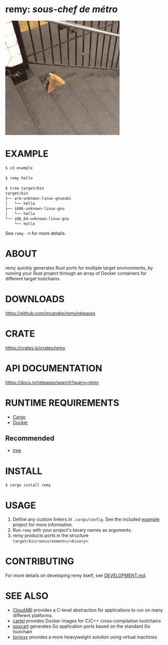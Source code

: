 # remy: *sous-chef de métro*

![pizza rat](https://raw.githubusercontent.com/mcandre/remy/master/remy.gif)

# EXAMPLE

```console
$ cd example

$ remy hello

$ tree target/bin
target/bin
├── arm-unknown-linux-gnueabi
│   └── hello
├── i686-unknown-linux-gnu
│   └── hello
└── x86_64-unknown-linux-gnu
    └── hello
```

See `remy -h` for more details.

# ABOUT

remy quickly generates Rust ports for multiple target environments, by running your Rust project through an array of Docker containers for different target toolchains.

# DOWNLOADS

https://github.com/mcandre/remy/releases

# CRATE

https://crates.io/crates/remy

# API DOCUMENTATION

https://docs.rs/releases/search?query=remy

# RUNTIME REQUIREMENTS

* [Cargo](https://www.rust-lang.org/en-US/)
* [Docker](https://www.docker.com/)

## Recommended

* [tree](https://linux.die.net/man/1/tree)

# INSTALL

```console
$ cargo install remy
```

# USAGE

1. Define any custom linkers in `.cargo/config`. See the included [example](example) project for more information.
2. Run `remy` with your project's binary names as arguments.
3. remy products ports in the structure `target/bin/<environment>/<binary>`.

# CONTRIBUTING

For more details on developing remy itself, see [DEVELOPMENT.md](DEVELOPMENT.md).

# SEE ALSO

* [CloudABI](https://nuxi.nl/) provides a C-level abstraction for applications to run on many different platforms.
* [cartel](https://github.com/mcandre/cartel) provides Docker images for C/C++ cross-compilation toolchains
* [goxcart](https://github.com/mcandre/goxcart) generates Go application ports based on the standard Go toolchain
* [tonixxx](https://github.com/mcandre/tonixxx) provides a more heavyweight solution using virtual machines
